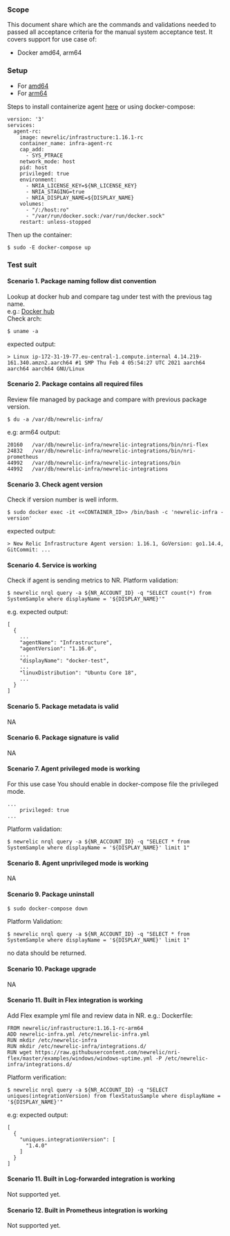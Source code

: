 ### Scope
This document share which are the commands and validations needed to passed all acceptance criteria for the manual system acceptance test.
It covers support for use case of:
* Docker amd64, arm64

### Setup
  - For [amd64](https://app.vagrantup.com/bento/boxes/ubuntu-20.04)
  - For [arm64](https://aws.amazon.com/ec2/graviton/)

Steps to install containerize agent [here](https://hub.docker.com/r/newrelic/infrastructure/) or using docker-compose:
```
version: '3'
services:
  agent-rc:
    image: newrelic/infrastructure:1.16.1-rc
    container_name: infra-agent-rc
    cap_add:
      - SYS_PTRACE
    network_mode: host
    pid: host
    privileged: true
    environment:
      - NRIA_LICENSE_KEY=${NR_LICENSE_KEY}
      - NRIA_STAGING=true
      - NRIA_DISPLAY_NAME=${DISPLAY_NAME}
    volumes:
      - "/:/host:ro"
      - "/var/run/docker.sock:/var/run/docker.sock"
    restart: unless-stopped
```
Then up the container:
```
$ sudo -E docker-compose up
```

### Test suit
#### Scenario 1. Package naming follow dist convention
Lookup at docker hub and compare tag under test with the previous tag name. \
e.g.: [Docker hub](https://hub.docker.com/r/newrelic/infrastructure/tags?page=1&ordering=last_updated) \
Check arch:
```
$ uname -a
```
expected output:
```
> Linux ip-172-31-19-77.eu-central-1.compute.internal 4.14.219-161.340.amzn2.aarch64 #1 SMP Thu Feb 4 05:54:27 UTC 2021 aarch64 aarch64 aarch64 GNU/Linux
```

#### Scenario 2. Package contains all required files
Review file managed by package and compare with previous package version.
```
$ du -a /var/db/newrelic-infra/
```
e.g: arm64 output:
```
20160	/var/db/newrelic-infra/newrelic-integrations/bin/nri-flex
24832	/var/db/newrelic-infra/newrelic-integrations/bin/nri-prometheus
44992	/var/db/newrelic-infra/newrelic-integrations/bin
44992	/var/db/newrelic-infra/newrelic-integrations
```

#### Scenario 3. Check agent version
Check if version number is well inform.
```
$ sudo docker exec -it <<CONTAINER_ID>> /bin/bash -c 'newrelic-infra -version'
```
expected output:
```
> New Relic Infrastructure Agent version: 1.16.1, GoVersion: go1.14.4, GitCommit: ...
```

#### Scenario 4. Service is working
Check if agent is sending metrics to NR.
Platform validation:
```
$ newrelic nrql query -a ${NR_ACCOUNT_ID} -q "SELECT count(*) from SystemSample where displayName = '${DISPLAY_NAME}'"
```
e.g. expected output: 
```
[
  {
    ...
    "agentName": "Infrastructure",
    "agentVersion": "1.16.0",
    ...
    "displayName": "docker-test",
    ...
    "linuxDistribution": "Ubuntu Core 18",
    ...
  }
]
```

#### Scenario 5. Package metadata is valid
NA

#### Scenario 6. Package signature is valid
NA

#### Scenario 7. Agent privileged mode is working
For this use case You should enable in docker-compose file the privileged mode.
```
...
    privileged: true
...
```
Platform validation:
```
$ newrelic nrql query -a ${NR_ACCOUNT_ID} -q "SELECT * from SystemSample where displayName = '${DISPLAY_NAME}' limit 1"
```

#### Scenario 8. Agent unprivileged mode is working
NA

#### Scenario 9. Package uninstall
```
$ sudo docker-compose down
```
Platform Validation:
```
$ newrelic nrql query -a ${NR_ACCOUNT_ID} -q "SELECT * from SystemSample where displayName = '${DISPLAY_NAME}' limit 1"
```
no data should be returned.

#### Scenario 10. Package upgrade
NA

#### Scenario 11. Built in Flex integration is working
Add Flex example yml file and review data in NR.
e.g.: Dockerfile:
```
FROM newrelic/infrastructure:1.16.1-rc-arm64
ADD newrelic-infra.yml /etc/newrelic-infra.yml
RUN mkdir /etc/newrelic-infra
RUN mkdir /etc/newrelic-infra/integrations.d/
RUN wget https://raw.githubusercontent.com/newrelic/nri-flex/master/examples/windows/windows-uptime.yml -P /etc/newrelic-infra/integrations.d/
```
Platform verification:
```
$ newrelic nrql query -a ${NR_ACCOUNT_ID} -q "SELECT uniques(integrationVersion) from flexStatusSample where displayName = '${DISPLAY_NAME}'"
```
e.g: expected output:
```
[
  {
    "uniques.integrationVersion": [
      "1.4.0"
    ]
  }
]
```

#### Scenario 11. Built in Log-forwarded integration is working
Not supported yet.

#### Scenario 12. Built in Prometheus integration is working
Not supported yet.

